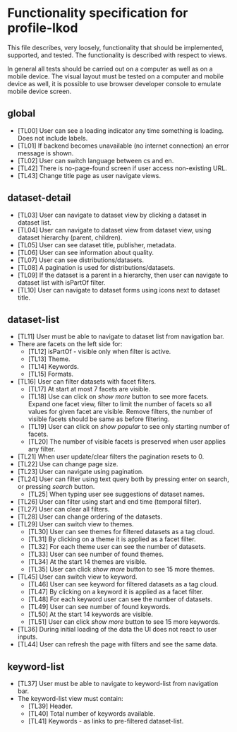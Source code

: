 # Functionality specification for profile-lkod
This file describes, very loosely, functionality that should be implemented,
supported, and tested. The functionality is described with respect to views.

In general all tests should be carried out on a computer as well as on a mobile
device. The visual layout must be tested on a computer and mobile device as 
well, it is possible to use browser developer console to emulate mobile device
screen. 

## global
 * [TL00] User can see a loading indicator any time something is loading.
          Does not include labels.   
 * [TL01] If backend becomes unavailable (no internet connection) an error 
          message is shown.
 * [TL02] User can switch language between cs and en. 
 * [TL42] There is no-page-found screen if user access non-existing URL.
 * [TL43] Change title page as user navigate views.
 
## dataset-detail
 * [TL03] User can navigate to dataset view by clicking a dataset in dataset 
          list.
 * [TL04] User can navigate to dataset view from dataset view, using dataset 
          hierarchy (parent, children).
 * [TL05] User can see dataset title, publisher, metadata.
 * [TL06] User can see information about quality. 
 * [TL07] User can see distributions/datasets.
 * [TL08] A pagination is used for distributions/datasets.
 * [TL09] If the dataset is a parent in a hierarchy, then user can navigate to 
          dataset list with isPartOf filter.
 * [TL10] User can navigate to dataset forms using icons next to dataset title. 
 
## dataset-list
 * [TL11] User must be able to navigate to dataset list from navigation bar.
 * There are facets on the left side for:
   * [TL12] isPartOf - visible only when filter is active. 
   * [TL13] Theme.
   * [TL14] Keywords.
   * [TL15] Formats.
 * [TL16] User can filter datasets with facet filters.
   * [TL17] At start at most 7 facets are visible.
   * [TL18] Use can click on *show more* button to see more facets. 
        Expand one facet view, filter to limit the number of facets so all 
        values for given facet are visible. Remove filters, the number of 
        visible facets should be same as before filtering.        
   * [TL19] User can click on *show popular* to see only starting number of facets.
   * [TL20] The number of visible facets is preserved when user applies 
            any filter.
 * [TL21] When user update/clear filters the pagination resets to 0.
 * [TL22] Use can change page size.
 * [TL23] User can navigate using pagination.
 * [TL24] User can filter using text query both by pressing enter on search,
          or pressing *search* button.
   * [TL25] When typing user see suggestions of dataset names.
 * [TL26] User can filter using start and end time (temporal filter).
 * [TL27] User can clear all filters.
 * [TL28] User can change ordering of the datasets.
 * [TL29] User can switch view to themes.
   * [TL30] User can see themes for filtered datasets as a tag cloud. 
   * [TL31] By clicking on a theme it is applied as a facet filter.
   * [TL32] For each theme user can see the number of datasets.
   * [TL33] User can see number of found themes.
   * [TL34] At the start 14 themes are visible.
   * [TL35] User can click *show more* button to see 15 more themes.
 * [TL45] User can switch view to keyword.
   * [TL46] User can see keyword for filtered datasets as a tag cloud. 
   * [TL47] By clicking on a keyword it is applied as a facet filter.
   * [TL48] For each keyword user can see the number of datasets.
   * [TL49] User can see number of found keywords.
   * [TL50] At the start 14 keywords are visible.
   * [TL51] User can click *show more* button to see 15 more keywords.
 * [TL36] During initial loading of the data the UI does not react to user inputs. 
 * [TL44] User can refresh the page with filters and see the same data. 
  
## keyword-list
 * [TL37] User must be able to navigate to keyword-list from navigation bar.
 * The keyword-list view must contain:
   * [TL39] Header.
   * [TL40] Total number of keywords available.
   * [TL41] Keywords - as links to pre-filtered dataset-list.